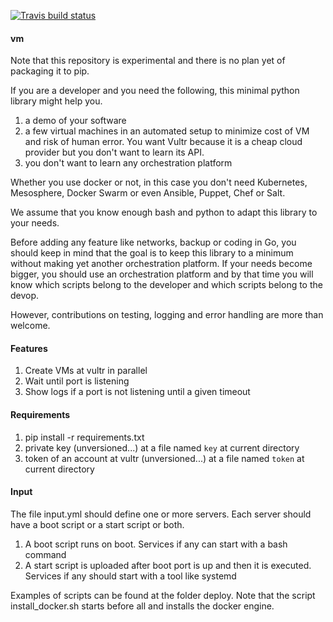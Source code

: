[![Travis build status](https://travis-ci.org/nicosmaris/vm.png?branch=master)](https://travis-ci.org/nicosmaris/vm)

#### vm

Note that this repository is experimental and there is no plan yet of packaging it to pip.

If you are a developer and you need the following, this minimal python library might help you.

1. a demo of your software
2. a few virtual machines in an automated setup to minimize cost of VM and risk of human error. You want Vultr because it is a cheap cloud provider but you don't want to learn its API.
3. you don't want to learn any orchestration platform

Whether you use docker or not, in this case you don't need Kubernetes, Mesosphere, Docker Swarm or even Ansible, Puppet, Chef or Salt.

We assume that you know enough bash and python to adapt this library to your needs.

Before adding any feature like networks, backup or coding in Go, you should keep in mind that the goal is to keep this library to a minimum without making yet another orchestration platform.
If your needs become bigger, you should use an orchestration platform and by that time you will know which scripts belong to the developer and which scripts belong to the devop.

However, contributions on testing, logging and error handling are more than welcome.

#### Features

1. Create VMs at vultr in parallel
2. Wait until port is listening
3. Show logs if a port is not listening until a given timeout

#### Requirements

1. pip install -r requirements.txt
2. private key (unversioned...) at a file named `key` at current directory
3. token of an account at vultr (unversioned...) at a file named `token` at current directory

#### Input

The file input.yml should define one or more servers. Each server should have a boot script or a start script or both.

1. A boot script runs on boot. Services if any can start with a bash command
2. A start script is uploaded after boot port is up and then it is executed. Services if any should start with a tool like systemd

Examples of scripts can be found at the folder deploy. Note that the script install_docker.sh starts before all and installs the docker engine.
